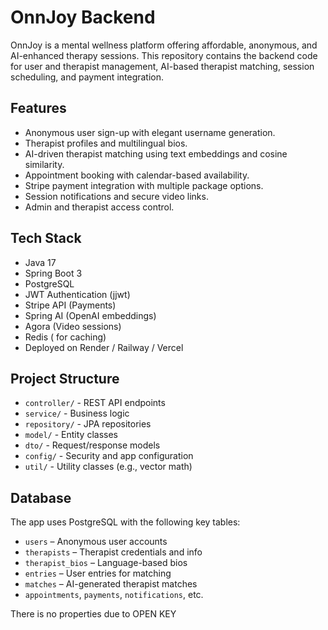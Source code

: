 # OnnJoy Backend

OnnJoy is a mental wellness platform offering affordable, anonymous, and AI-enhanced therapy sessions. This repository contains the backend code for user and therapist management, AI-based therapist matching, session scheduling, and payment integration.

## Features

- Anonymous user sign-up with elegant username generation.
- Therapist profiles and multilingual bios.
- AI-driven therapist matching using text embeddings and cosine similarity.
- Appointment booking with calendar-based availability.
- Stripe payment integration with multiple package options.
- Session notifications and secure video links.
- Admin and therapist access control.

## Tech Stack

- Java 17
- Spring Boot 3
- PostgreSQL
- JWT Authentication (jjwt)
- Stripe API (Payments)
- Spring AI (OpenAI embeddings)
- Agora (Video sessions)
- Redis (  for caching)
- Deployed on Render / Railway / Vercel

## Project Structure

- `controller/` - REST API endpoints
- `service/` - Business logic
- `repository/` - JPA repositories
- `model/` - Entity classes
- `dto/` - Request/response models
- `config/` - Security and app configuration
- `util/` - Utility classes (e.g., vector math)

## Database

The app uses PostgreSQL with the following key tables:

- `users` – Anonymous user accounts
- `therapists` – Therapist credentials and info
- `therapist_bios` – Language-based bios
- `entries` – User entries for matching
- `matches` – AI-generated therapist matches
- `appointments`, `payments`, `notifications`, etc.


There is no properties due to OPEN KEY
